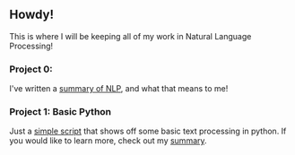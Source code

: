 ## Howdy!
This is where I will be keeping all of my work in Natural Language Processing!

### Project 0:
I've written a [summary of NLP](overview-of-nlp.pdf), and what that means to me!

### Project 1: Basic Python
Just a [simple script](project-1/contact_parser.py) that shows off some basic text processing in python. If you would like to learn more, check out my [summary](project-1/summary.md).
